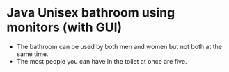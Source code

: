 # Java Unisex bathroom using monitors (with GUI)

- The bathroom can be used by both men and women but not both at the same time.
- The most people you can have in the toilet at once are five.
